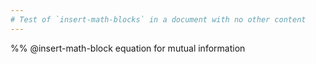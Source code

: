 ```yaml
---
# Test of `insert-math-blocks` in a document with no other content
---
```


%% @insert-math-block equation for mutual information
